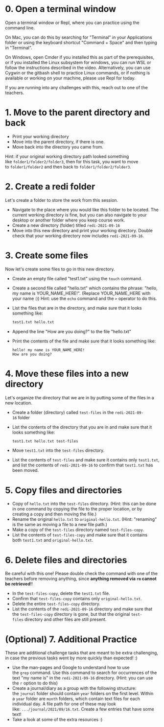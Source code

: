 # **0. Open a terminal window**

Open a terminal window or Repl, where you can practice using the command line.

On Mac, you can do this by searching for "Terminal" in your Applications folder or using the keyboard shortcut "Command + Space" and then typing in "Terminal".

On Windows, open Cmder if you installed this as part of the prerequisites, or if you installed the Linux subsystem for windows, you can run WSL or follow the instructions described in the video. Alternatively, you can use Cygwin or the gitbash shell to practice Linux commands, or if nothing is available or working on your machine, please use Repl for today.

If you are running into any challenges with this, reach out to one of the teachers.

# **1. Move to the parent directory and back**

- Print your working directory
- Move into the parent directory, if there is one.
- Move back into the directory you came from.

Hint: if your original working directory path looked something like `folder1/folder2/folder3`, then for this task, you want to move to `folder1/folder2` and then back to `folder1/folder2/folder3`.

# **2. Create a redi folder**

Let's create a folder to store the work from this session.

- Navigate to the place where you would like this folder to be located. The current working directory is fine, but you can also navigate to your desktop or another folder where you keep course work.
- Create a new directory (folder) titled `redi-2021-09-16`
- Move into this new directory and print your working directory. Double check that your working directory now includes `redi-2021-09-16`.

# **3. Create some files**

Now let's create some files to go in this new directory.

- Create an empty file called "test1.txt" using the `touch` command.
- Create a second file called "hello.txt" which contains the phrase: "hello, my name is YOUR_NAME_HERE!". (Replace YOUR_NAME_HERE with your name :)) Hint: use the `echo` command and the `>` operator to do this.
- List the files that are in the directory, and make sure that it looks something like:
    
    ```bash
    test1.txt hello.txt
    ```
    
- Append the line "How are you doing?" to the file "hello.txt"
- Print the contents of the file and make sure that it looks something like:
    
    ```
    hello! my name is YOUR_NAME_HERE!
    How are you doing?
    ```
    

# **4. Move these files into a new directory**

Let's organize the directory that we are in by putting some of the files in a new location.

- Create a folder (directory) called `test-files` in the `redi-2021-09-16` folder
- List the contents of the directory that you are in and make sure that it looks something like:
    
    ```bash
    test1.txt hello.txt test-files
    ```
    
- Move `test1.txt` into the `test-files` directory.
- List the contents of `test-files` and make sure it contains only `test1.txt`, and list the contents of `redi-2021-09-16` to confirm that `test1.txt` has been moved.

# **5. Copy files and directories**

- Copy of `hello.txt` into the `test-files` directory. (Hint: this can be done in one command by copying the file to the proper location, or by creating a copy and then moving the file.)
- Rename the original `hello.txt` to `original-hello.txt`. (Hint: "renaming" is the same as moving a file to a new file path.)
- Make a copy of the `test-files` directory named `test-files-copy`.
- List the contents of `test-files-copy` and make sure that it contains both `test1.txt` and `original-hello.txt`.

# **6. Delete files and directories**

Be careful with this one! Please double check the command with one of the teachers before removing anything, since **anything removed via `rm` cannot be retrieved**!!

- In the `test-files-copy`, delete the `test1.txt` file.
- Confirm that `test-files-copy` contains only `original-hello.txt`.
- Delete the entire `test-files-copy` directory.
- List the contents of the `redi-2021-09-16` directory and make sure that the `test-files-copy` directory is gone, but that the original `test-files` directory and other files are still present.

# **(Optional) 7. Additional Practice**

These are additional challenge tasks that are meant to be extra challenging, in case the previous tasks went by more quickly than expected! :)

- Use the man-pages and Google to understand how to use the `grep` command. Use this command to search for occurrences of the text "my name is" in the `redi-2021-09-16` directory. (Hint: you can use the `r` option to do this)
- Create a journal/diary as a group with the following structure: the `journal` folder should contain `year` folders on the first level. Within a `year` folder are `month` folders, which contain text files for each individual day. A file path for one of these may look like: `.../journal/2021/09/16.txt`. Create a few entries that have some text!
- Take a look at some of the extra resources :)